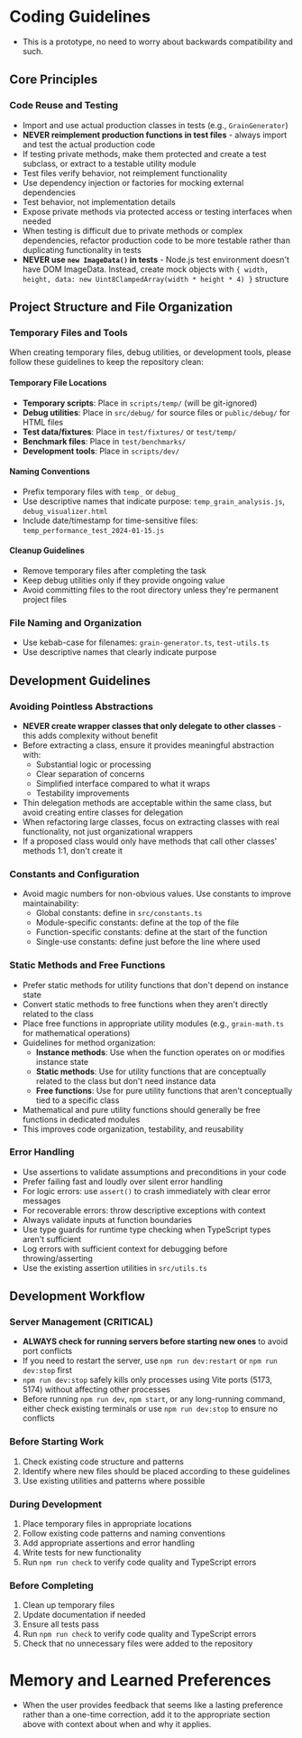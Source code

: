 # Coding Guidelines
- This is a prototype, no need to worry about backwards compatibility and such.

## Core Principles

### Code Reuse and Testing
- Import and use actual production classes in tests (e.g., `GrainGenerator`)
- **NEVER reimplement production functions in test files** - always import and test the actual production code
- If testing private methods, make them protected and create a test subclass, or extract to a testable utility module
- Test files verify behavior, not reimplement functionality
- Use dependency injection or factories for mocking external dependencies
- Test behavior, not implementation details
- Expose private methods via protected access or testing interfaces when needed
- When testing is difficult due to private methods or complex dependencies, refactor production code to be more testable rather than duplicating functionality in tests
- **NEVER use `new ImageData()` in tests** - Node.js test environment doesn't have DOM ImageData. Instead, create mock objects with `{ width, height, data: new Uint8ClampedArray(width * height * 4) }` structure

## Project Structure and File Organization

### Temporary Files and Tools
When creating temporary files, debug utilities, or development tools, please follow these guidelines to keep the repository clean:

#### Temporary File Locations
- **Temporary scripts**: Place in `scripts/temp/` (will be git-ignored)
- **Debug utilities**: Place in `src/debug/` for source files or `public/debug/` for HTML files
- **Test data/fixtures**: Place in `test/fixtures/` or `test/temp/`
- **Benchmark files**: Place in `test/benchmarks/` 
- **Development tools**: Place in `scripts/dev/`

#### Naming Conventions
- Prefix temporary files with `temp_` or `debug_`
- Use descriptive names that indicate purpose: `temp_grain_analysis.js`, `debug_visualizer.html`
- Include date/timestamp for time-sensitive files: `temp_performance_test_2024-01-15.js`

#### Cleanup Guidelines
- Remove temporary files after completing the task
- Keep debug utilities only if they provide ongoing value
- Avoid committing files to the root directory unless they're permanent project files

### File Naming and Organization
- Use kebab-case for filenames: `grain-generator.ts`, `test-utils.ts`
- Use descriptive names that clearly indicate purpose

## Development Guidelines

### Avoiding Pointless Abstractions
- **NEVER create wrapper classes that only delegate to other classes** - this adds complexity without benefit
- Before extracting a class, ensure it provides meaningful abstraction with:
  - Substantial logic or processing
  - Clear separation of concerns
  - Simplified interface compared to what it wraps
  - Testability improvements
- Thin delegation methods are acceptable within the same class, but avoid creating entire classes for delegation
- When refactoring large classes, focus on extracting classes with real functionality, not just organizational wrappers
- If a proposed class would only have methods that call other classes' methods 1:1, don't create it

### Constants and Configuration
- Avoid magic numbers for non-obvious values. Use constants to improve maintainability:
  - Global constants: define in `src/constants.ts`
  - Module-specific constants: define at the top of the file
  - Function-specific constants: define at the start of the function
  - Single-use constants: define just before the line where used

### Static Methods and Free Functions
- Prefer static methods for utility functions that don't depend on instance state
- Convert static methods to free functions when they aren't directly related to the class
- Place free functions in appropriate utility modules (e.g., `grain-math.ts` for mathematical operations)
- Guidelines for method organization:
  - **Instance methods**: Use when the function operates on or modifies instance state
  - **Static methods**: Use for utility functions that are conceptually related to the class but don't need instance data
  - **Free functions**: Use for pure utility functions that aren't conceptually tied to a specific class
- Mathematical and pure utility functions should generally be free functions in dedicated modules
- This improves code organization, testability, and reusability

### Error Handling
- Use assertions to validate assumptions and preconditions in your code
- Prefer failing fast and loudly over silent error handling
- For logic errors: use `assert()` to crash immediately with clear error messages
- For recoverable errors: throw descriptive exceptions with context
- Always validate inputs at function boundaries
- Use type guards for runtime type checking when TypeScript types aren't sufficient
- Log errors with sufficient context for debugging before throwing/asserting
- Use the existing assertion utilities in `src/utils.ts`

## Development Workflow

### Server Management (CRITICAL)
- **ALWAYS check for running servers before starting new ones** to avoid port conflicts
- If you need to restart the server, use `npm run dev:restart` or `npm run dev:stop` first
- `npm run dev:stop` safely kills only processes using Vite ports (5173, 5174) without affecting other processes
- Before running `npm run dev`, `npm start`, or any long-running command, either check existing terminals or use `npm run dev:stop` to ensure no conflicts

### Before Starting Work
1. Check existing code structure and patterns
2. Identify where new files should be placed according to these guidelines
3. Use existing utilities and patterns where possible

### During Development
1. Place temporary files in appropriate locations
2. Follow existing code patterns and naming conventions
3. Add appropriate assertions and error handling
4. Write tests for new functionality
5. Run `npm run check` to verify code quality and TypeScript errors

### Before Completing
1. Clean up temporary files
2. Update documentation if needed
3. Ensure all tests pass
4. Run `npm run check` to verify code quality and TypeScript errors
5. Check that no unnecessary files were added to the repository

# Memory and Learned Preferences
- When the user provides feedback that seems like a lasting preference rather than a one-time correction, add it to the appropriate section above with context about when and why it applies.
